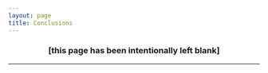 ```yaml
---
layout: page
title: Conclusions
---
```


### <center> [this page has been intentionally left blank] </center>

---
